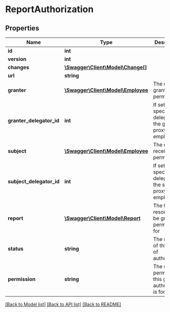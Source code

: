 # ReportAuthorization

## Properties
Name | Type | Description | Notes
------------ | ------------- | ------------- | -------------
**id** | **int** |  | [optional] 
**version** | **int** |  | [optional] 
**changes** | [**\Swagger\Client\Model\Change[]**](Change.md) |  | [optional] 
**url** | **string** |  | [optional] 
**granter** | [**\Swagger\Client\Model\Employee**](Employee.md) | The one granting permission | [optional] 
**granter_delegator_id** | **int** | If set specifies the delegator to the granter proxy employee. | [optional] 
**subject** | [**\Swagger\Client\Model\Employee**](Employee.md) | The one receiving permission | 
**subject_delegator_id** | **int** | If set specifies the delegator to the subject proxy employee. | [optional] 
**report** | [**\Swagger\Client\Model\Report**](Report.md) | The target resource to be granted permissions for | 
**status** | **string** | The status of this grant of authorization | 
**permission** | **string** | The specific permission this grant of authorization is for | 

[[Back to Model list]](../README.md#documentation-for-models) [[Back to API list]](../README.md#documentation-for-api-endpoints) [[Back to README]](../README.md)


